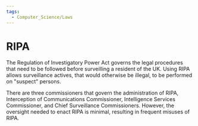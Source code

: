 ```yaml
---
tags:
  - Computer_Science/Laws
---
```

# RIPA
The Regulation of Investigatory Power Act governs the legal procedures that need to be followed before surveilling a resident of the UK. Using RIPA allows surveillance actives, that would otherwise be illegal, to be performed on "suspect" persons.

There are three commissioners that govern the administration of RIPA, Interception of Communications Commissioner, Intelligence Services Commissioner, and Chief Surveillance Commissioners. However, the oversight needed to enact RIPA is minimal, resulting in frequent misuses of RIPA.